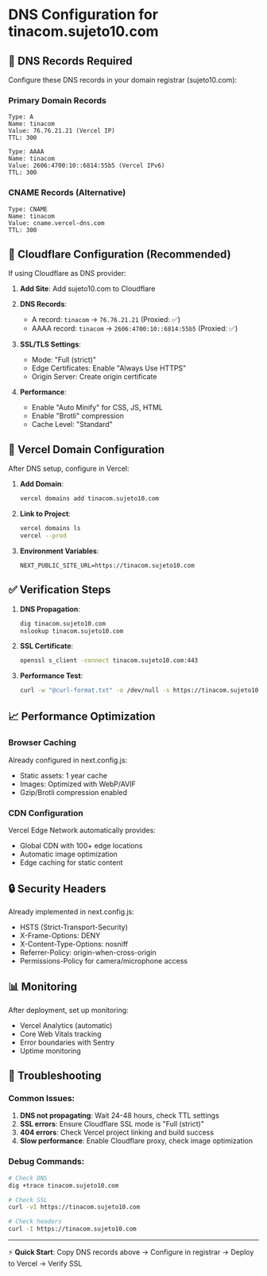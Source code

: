 # DNS Configuration for tinacom.sujeto10.com

## 🎯 DNS Records Required

Configure these DNS records in your domain registrar (sujeto10.com):

### Primary Domain Records
```
Type: A
Name: tinacom
Value: 76.76.21.21 (Vercel IP)
TTL: 300

Type: AAAA  
Name: tinacom
Value: 2606:4700:10::6814:55b5 (Vercel IPv6)
TTL: 300
```

### CNAME Records (Alternative)
```
Type: CNAME
Name: tinacom
Value: cname.vercel-dns.com
TTL: 300
```

## 🔧 Cloudflare Configuration (Recommended)

If using Cloudflare as DNS provider:

1. **Add Site**: Add sujeto10.com to Cloudflare
2. **DNS Records**:
   - A record: `tinacom` → `76.76.21.21` (Proxied: ✅)
   - AAAA record: `tinacom` → `2606:4700:10::6814:55b5` (Proxied: ✅)

3. **SSL/TLS Settings**:
   - Mode: "Full (strict)"
   - Edge Certificates: Enable "Always Use HTTPS"
   - Origin Server: Create origin certificate

4. **Performance**:
   - Enable "Auto Minify" for CSS, JS, HTML
   - Enable "Brotli" compression
   - Cache Level: "Standard"

## 🚀 Vercel Domain Configuration

After DNS setup, configure in Vercel:

1. **Add Domain**: 
   ```bash
   vercel domains add tinacom.sujeto10.com
   ```

2. **Link to Project**:
   ```bash
   vercel domains ls
   vercel --prod
   ```

3. **Environment Variables**:
   ```
   NEXT_PUBLIC_SITE_URL=https://tinacom.sujeto10.com
   ```

## ✅ Verification Steps

1. **DNS Propagation**: 
   ```bash
   dig tinacom.sujeto10.com
   nslookup tinacom.sujeto10.com
   ```

2. **SSL Certificate**:
   ```bash
   openssl s_client -connect tinacom.sujeto10.com:443
   ```

3. **Performance Test**:
   ```bash
   curl -w "@curl-format.txt" -o /dev/null -s https://tinacom.sujeto10.com
   ```

## 📈 Performance Optimization

### Browser Caching
Already configured in next.config.js:
- Static assets: 1 year cache
- Images: Optimized with WebP/AVIF
- Gzip/Brotli compression enabled

### CDN Configuration  
Vercel Edge Network automatically provides:
- Global CDN with 100+ edge locations
- Automatic image optimization
- Edge caching for static content

## 🔒 Security Headers

Already implemented in next.config.js:
- HSTS (Strict-Transport-Security)
- X-Frame-Options: DENY
- X-Content-Type-Options: nosniff
- Referrer-Policy: origin-when-cross-origin
- Permissions-Policy for camera/microphone access

## 📊 Monitoring

After deployment, set up monitoring:
- Vercel Analytics (automatic)
- Core Web Vitals tracking
- Error boundaries with Sentry
- Uptime monitoring

## 🚨 Troubleshooting

### Common Issues:
1. **DNS not propagating**: Wait 24-48 hours, check TTL settings
2. **SSL errors**: Ensure Cloudflare SSL mode is "Full (strict)"  
3. **404 errors**: Check Vercel project linking and build success
4. **Slow performance**: Enable Cloudflare proxy, check image optimization

### Debug Commands:
```bash
# Check DNS
dig +trace tinacom.sujeto10.com

# Check SSL
curl -vI https://tinacom.sujeto10.com

# Check headers  
curl -I https://tinacom.sujeto10.com
```

---
⚡ **Quick Start**: Copy DNS records above → Configure in registrar → Deploy to Vercel → Verify SSL